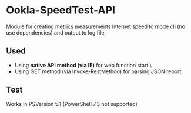 # Ookla-SpeedTest-API
Module for creating metrics measurements Internet speed to mode cli (no use dependencies) and output to log file
## Used
- Using **native API method (via IE)** for web function start \
- Using GET method (via Invoke-RestMethod) for parsing JSON report
## Test
Works in PSVersion 5.1 (PowerShell 7.3 not supported)
